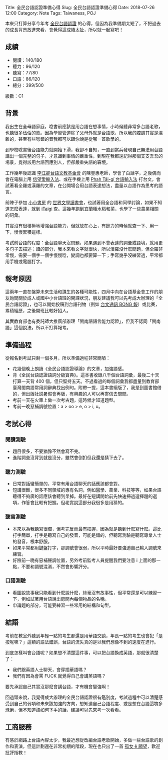 Title: 全民台語認證準備心得
Slug: 全民台語認證準備心得
Date: 2018-07-26 12:00
Category: Note
Tags: Taiwaness, POJ

本來只打算分享今年考 [全民台語認證](http://ctlt.twl.ncku.edu.tw/gtpt/index.html) 的心得，但因為我準備期太短了，不把過去的成長背景放進來看，會覺得這成績太扯，所以就一起寫吧！

## 成績

* 閱讀：140/180
* 聽力：96/120
* 聽寫：77/80
* 口語：86/120
* 總分：399/500

級數：C1

## 背景

我出生在全母語家庭，唸書前應該是用台語在想事情，小時候聽非常多台語老歌，也聽很多伍佰的歌。因為學習管道除了父母外就是台語歌，所以我的腔調其實是混雜的，甚至有些唸錯的音我都可以跟你說是從哪一首歌學的。

到學校唸書後台語能力就開始下滑，我卻不自知，一直到當兵發現自己無法用台語講出一個完整的句子，才意識到事情的嚴重性，到現在我都還記得那個支支吾吾的場景，覺得該用台語回應別人，但卻嚴重失語的窘境。

工作幾年後認識 [李江卻台語文教基金會](https://www.tgb.org.tw/) 的陳豐惠老師，學會了白話字，之後偶而會在電腦上用 [信望愛輸入法](https://taigi.fhl.net/TaigiIME/)、或在手機上用 [Phah Tâi-gí 台語輸入法](https://play.google.com/store/apps/details?id=com.taccotap.phahtaigi&hl=zh_TW) 打台文。會試著看全羅或漢羅的文章，在公開場合用台語表達想法，盡量以台語作為思考的語言。

前陣子參加 [小小書房](https://smallbooks.com.tw/) 的 [世界文學讀書會](https://smallbooks.com.tw/category/%E6%96%87%E5%AD%B8%E8%AE%80%E6%9B%B8%E6%9C%83/%E4%B8%96%E7%95%8C%E6%96%87%E5%AD%B8%E8%AE%80%E6%9B%B8%E6%9C%83/)，也試著用全台語和同學討論，如果不知道怎麼表達，就到 [iTaigi](https://itaigi.tw/) 查。這幾年跑到宜蘭種水稻和菜，也學了一些農業相關的詞彙。

其實沒有很積極地增強台語能力，但就放在心上，有餘力的時候就查一下、用一下，慢慢累積這樣。

考試前台語的程度：全台語聊天沒問題，如果遇到不會表達的詞彙或語境，就用更多句子去描述；讀的部分，我本來看文字就很快，所以漢羅沒什麼問題，但全羅非常慢，需要一個字一個字慢慢唸，變調也都要算一下；手寫幾乎沒練習過，平常都用手機或電腦打字。

## 報考原因

這兩年一直在盤算未來生活和謀生的各種可能性，四月中向在台語基金會工作的朋友詢問關於成人或國中小台語班的開課狀況，朋友建議我可以先考成大辦理的「全民台語認證」，也可以開始投稿到台語刊物（例如 [台文通訊 BONG 報](https://tsbp.tgb.org.tw/)）或比賽，累積經歷，之後開班比較好招人。

其實教育部也有委託師大推廣部辦理「閩南語語言能力認證」，但我不認同「閩南語」這個說法，所以不打算報考。

## 準備過程

從報名到考試只剩一個多月，所以準備過程非常簡陋：

* 花幾個晚上朗讀《全民台語認證導論》的文章，加強語感。
* 背《全民台語認證語詞分級寶典》。這本書收錄八千個台語詞彙，最後二十天打算一天背 400 個，但只堅持五天。不過看過的每個詞彙我都盡量到教育部臺灣閩南語常用詞辭典找出例句。附帶一提，這本書絕版了，我是到圖書館借的，但出版社説暑假會再版，有興趣的人可以再寄信去問問。
* 考前一天在火車上做一次考古題，這時候才知道題型。
* 考前一晚惡補調號位置：a > oo > e, o > i, u。

## 考試心得

### 閱讀測驗

* 題目很多，不要猶豫不然會寫不完。
* 進階詞彙沒背到就是沒分，雖然會倒扣但我還是猜下去了。

### 聽力測驗

* 日常對話蠻簡單的，平常有用台語聊天的話應該都會對。
* 短講很難，很多不同領域的專有名詞，例如醫學、農業、科技等等，如果台語聽得不夠廣的話應該會聽到呆掉。最好在短講開始前先快速掃過選擇題的選項，作答會比較有把握。但老實說這部分我很多是用猜的。

### 聽寫測驗

* 本來以為我聽寫很爛，但考完反而最有把握，因為就是聽到什麼寫什麼。這比打字簡單，打字是聽寫自己的發音，可能是錯的，但聽寫測驗是聽寫專業人士的發音，根本舒服。
* 如果平常都用鍵盤打字，那調號會很弱，所以平時最好要強迫自己輸入調號來練習。
* 好險前一晚有惡補聲調位置，另外考前監考人員提醒我們要注意 i 上面的那一點，不要和調號混淆，不然會影響評分。

### 口語測驗

* 看圖說故事我只能看到什麼說什麼，絲毫沒有故事性，但平常還是可以練習一下，例如試著用台語說出房間內每個物品的名稱。
* 申論題的部分，可能要練習一些常用的結構和句型。

## 結語

考前在教室外聽到年輕一點的考生都還是用華語交談，年長一點的考生也會犯「是按呢嘛？」這類的語法錯誤，台語的流失真的是以我們想像不到的速度在進行。

到底怎樣叫會台語呢？如果想不清楚這件事，可以把台語換成英語，那就很清楚了：

* 我們跟英語人士聊天，會穿插華語嗎？
* 我們有因為會罵 FUCK 就覺得自己會講英語嗎？

要先承認自己其實沒那麼會講台語，才有機會變強啊！

回過頭來說，我覺得成大辦理的全民台語認證很有鑑別度，考試過程中可以清楚感受到自己的弱項和未來該加強的方向，想知道自己台語程度、或是想在台語這塊多琢磨，但不知道該如何下手的話，建議可以先來考一次看看。

## 工商服務

有感於網路上台語內容太少，我最近想從改編台語老歌開始，多做一些台語歌的創作和表演，但這計劃還在非常初期的階段，現在也只出了一首 [孤女 ê 願望](https://streetvoice.com/badboy99/songs/560760/)，歡迎批評指教！
